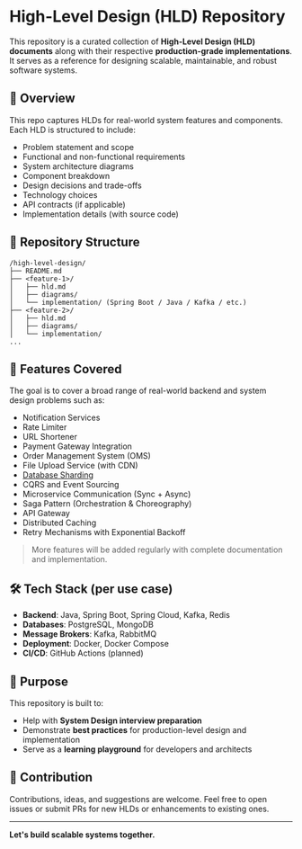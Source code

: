# High-Level Design (HLD) Repository

This repository is a curated collection of **High-Level Design (HLD) documents** along with their respective **production-grade implementations**. It serves as a reference for designing scalable, maintainable, and robust software systems.

## 📘 Overview

This repo captures HLDs for real-world system features and components. Each HLD is structured to include:

- Problem statement and scope
- Functional and non-functional requirements
- System architecture diagrams
- Component breakdown
- Design decisions and trade-offs
- Technology choices
- API contracts (if applicable)
- Implementation details (with source code)

## 📂 Repository Structure

```
/high-level-design/
├── README.md
├── <feature-1>/
│   ├── hld.md
│   ├── diagrams/
│   └── implementation/ (Spring Boot / Java / Kafka / etc.)
├── <feature-2>/
│   ├── hld.md
│   ├── diagrams/
│   └── implementation/
...
```

## 🚀 Features Covered

The goal is to cover a broad range of real-world backend and system design problems such as:

- Notification Services
- Rate Limiter
- URL Shortener
- Payment Gateway Integration
- Order Management System (OMS)
- File Upload Service (with CDN)
- [Database Sharding](/postgresql_databse_sharding_example/)
- CQRS and Event Sourcing
- Microservice Communication (Sync + Async)
- Saga Pattern (Orchestration & Choreography)
- API Gateway
- Distributed Caching
- Retry Mechanisms with Exponential Backoff

> More features will be added regularly with complete documentation and implementation.

## 🛠️ Tech Stack (per use case)

- **Backend**: Java, Spring Boot, Spring Cloud, Kafka, Redis
- **Databases**: PostgreSQL, MongoDB
- **Message Brokers**: Kafka, RabbitMQ
- **Deployment**: Docker, Docker Compose
- **CI/CD**: GitHub Actions (planned)

## 🎯 Purpose

This repository is built to:

- Help with **System Design interview preparation**
- Demonstrate **best practices** for production-level design and implementation
- Serve as a **learning playground** for developers and architects

## 🤝 Contribution

Contributions, ideas, and suggestions are welcome. Feel free to open issues or submit PRs for new HLDs or enhancements to existing ones.

---

**Let's build scalable systems together.**
